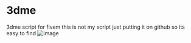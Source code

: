 # 3dme
3dme script for fivem this is not my script just putting it on github so its easy to find
![image](https://forum.cfx.re/uploads/default/original/4X/c/8/9/c89e89ca9b9ffdc2fb4867a7346f1c4810c84092.gif)
